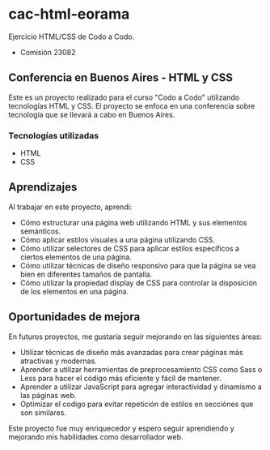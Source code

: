 # cac-html-eorama
Ejercicio HTML/CSS de Codo a Codo.
- Comisión 23082

## Conferencia en Buenos Aires - HTML y CSS
Este es un proyecto realizado para el curso "Codo a Codo" utilizando tecnologías HTML y CSS. El proyecto se enfoca en una conferencia sobre tecnología que se llevará a cabo en Buenos Aires.

### Tecnologías utilizadas
- HTML
- CSS

## Aprendizajes
Al trabajar en este proyecto, aprendí:

- Cómo estructurar una página web utilizando HTML y sus elementos semánticos.
- Cómo aplicar estilos visuales a una página utilizando CSS.
- Cómo utilizar selectores de CSS para aplicar estilos específicos a ciertos elementos de una página.
- Cómo utilizar técnicas de diseño responsivo para que la página se vea bien en diferentes tamaños de pantalla.
- Cómo utilizar la propiedad display de CSS para controlar la disposición de los elementos en una página.

## Oportunidades de mejora
En futuros proyectos, me gustaría seguir mejorando en las siguientes áreas:

- Utilizar técnicas de diseño más avanzadas para crear páginas más atractivas y modernas.
- Aprender a utilizar herramientas de preprocesamiento CSS como Sass o Less para hacer el código más eficiente y fácil de mantener.
- Aprender a utilizar JavaScript para agregar interactividad y dinamismo a las páginas web.
- Optimizar el codigo para evitar repetición de estilos en secciónes que son similares.

Este proyecto fue muy enriquecedor y espero seguir aprendiendo y mejorando mis habilidades como desarrollador web.
